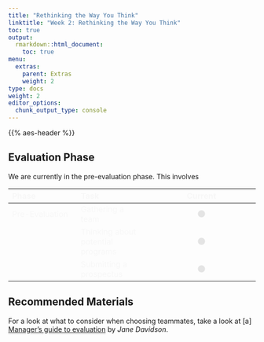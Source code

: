 ```yaml
---
title: "Rethinking the Way You Think"
linktitle: "Week 2: Rethinking the Way You Think"
toc: true
output:
  rmarkdown::html_document:
    toc: true
menu:
  extras:
    parent: Extras
    weight: 2
type: docs
weight: 2
editor_options: 
  chunk_output_type: console
---
```


<script src="/rmarkdown-libs/kePrint/kePrint.js"></script>

<link href="/rmarkdown-libs/lightable/lightable.css" rel="stylesheet" />

{{% aes-header %}}

## Evaluation Phase

We are currently in the pre-evaluation phase. This involves

<center>
<table class="table" style="width: auto !important; margin-left: auto; margin-right: auto;">
<thead>
<tr>
<th style="text-align:left;color: #f7f7f7 !important;background-color: transparent !important;vertical-align: middle !important;">
Phase
</th>
<th style="text-align:left;color: #f7f7f7 !important;background-color: transparent !important;vertical-align: middle !important;">
Task
</th>
<th style="text-align:center;color: #f7f7f7 !important;background-color: transparent !important;vertical-align: middle !important;">
Current
</th>
</tr>
</thead>
<tbody>
<tr>
<td style="text-align:left;width: 10em; color: #ffffff !important;color: #f7f7f7 !important;background-color: transparent !important;vertical-align: middle !important;">
Pre-Evaluation
</td>
<td style="text-align:left;width: 10em; color: #ffffff !important;color: #f7f7f7 !important;background-color: transparent !important;vertical-align: middle !important;">
Gathering a team
</td>
<td style="text-align:center;width: 20em; color: #ffffff !important;color: #f7f7f7 !important;background-color: transparent !important;vertical-align: middle !important;">
<svg aria-hidden="true" role="img" viewbox="0 0 512 512" style="height:15px;width:15px;vertical-align:-0.125em;margin-left:auto;margin-right:auto;font-size:inherit;fill:#e4e4e4;overflow:visible;position:relative;">
<path d="M256 8C119 8 8 119 8 256s111 248 248 248 248-111 248-248S393 8 256 8z"></path>
</svg>
</td>
</tr>
<tr>
<td style="text-align:left;width: 10em; color: #ffffff !important;color: #f7f7f7 !important;background-color: transparent !important;vertical-align: middle !important;">
</td>
<td style="text-align:left;width: 10em; color: #ffffff !important;color: #f7f7f7 !important;background-color: transparent !important;vertical-align: middle !important;">
Thinking about potential programs
</td>
<td style="text-align:center;width: 20em; color: #ffffff !important;color: #f7f7f7 !important;background-color: transparent !important;vertical-align: middle !important;">
<svg aria-hidden="true" role="img" viewbox="0 0 512 512" style="height:15px;width:15px;vertical-align:-0.125em;margin-left:auto;margin-right:auto;font-size:inherit;fill:#e4e4e4;overflow:visible;position:relative;">
<path d="M256 8C119 8 8 119 8 256s111 248 248 248 248-111 248-248S393 8 256 8z"></path>
</svg>
</td>
</tr>
<tr>
<td style="text-align:left;width: 10em; color: #ffffff !important;color: #f7f7f7 !important;background-color: transparent !important;vertical-align: middle !important;">
</td>
<td style="text-align:left;width: 10em; color: #ffffff !important;color: #f7f7f7 !important;background-color: transparent !important;vertical-align: middle !important;">
Submitting a prospectus
</td>
<td style="text-align:center;width: 20em; color: #ffffff !important;color: #f7f7f7 !important;background-color: transparent !important;vertical-align: middle !important;">
<svg aria-hidden="true" role="img" viewbox="0 0 512 512" style="height:15px;width:15px;vertical-align:-0.125em;margin-left:auto;margin-right:auto;font-size:inherit;fill:#e4e4e4;overflow:visible;position:relative;">
<path d="M256 8C119 8 8 119 8 256s111 248 248 248 248-111 248-248S393 8 256 8z"></path>
</svg>
</td>
</tr>
</tbody>
</table>
</center>

## Recommended Materials

For a look at what to consider when choosing teammates, take a look at \[a\] [Manager’s guide to evaluation](https://www.betterevaluation.org/en/managers_guide) by *Jane Davidson*.
